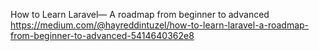 How to Learn Laravel— A roadmap from beginner to advanced <br>
https://medium.com/@hayreddintuzel/how-to-learn-laravel-a-roadmap-from-beginner-to-advanced-5414640362e8
